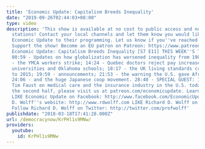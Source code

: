 ```yaml
---
title: 'Economic Update: Capitalism Breeds Inequality'
date: "2019-09-26T02:44:03+08:00"
type: video
description: 'This show is available at no cost to public access and non-profit community
  stations! Contact your local channels and let them know you would like them to add
  Economic Update to their programming. Let us know if you''ve reached out: info(a)democracyatwork.info
  Support the show! Become an EU patron on Patreon: https://www.patreon.com/economicupdate
  Economic Update: Capitalism Breeds Inequality [S7 E11] THIS WEEK''S TOPICS (w/timestamps):
  00:59 - Updates on how globalization has worsened inequality from 1980-2016; 10:55
  - the YMCA workers strike; 14:24 - Quebec doctors reject pay increases 11:21 - UK
  universities and Oklahoma schools; 18:17 - the UK living standards crash from 2005
  to 2015; 19:59 - announcements; 21:53 - the warning the U.S. gave Africa about China;
  24:06 - and the huge Japanese coop movement. 28:40 - SPECIAL GUEST: Interview with
  Tim Faust on medical care and the insurance industry in the U.S. today. To watch
  the second half, please visit us at patreon.com/economicupdate. Learn more: http://www.democracyatwork.info/economicupdate
  LIKE Economic Update on Facebook: http://www.facebook.com/EconomicUpdate Richard
  D. Wolff''s website: http://www.rdwolff.com LIKE Richard D. Wolff on Facebook: http://www.facebook.com/RichardDWolff
  Follow Richard D. Wolff on Twitter: http://twitter.com/profwolff'
publishdate: "2018-03-18T17:41:28.000Z"
url: /democracynow/KrPHl1s9MNw/
providers:
  youtube:
    id: KrPHl1s9MNw
---
```

